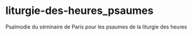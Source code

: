 # liturgie-des-heures_psaumes
Psalmodie du séminaire de Paris pour les psaumes de la liturgie des heures
